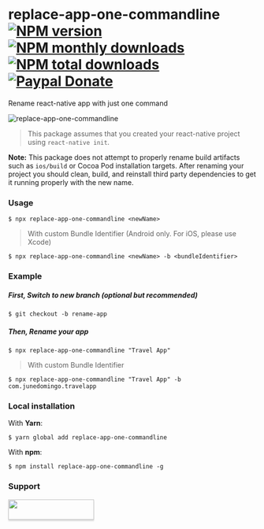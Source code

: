 # replace-app-one-commandline [![NPM version](https://img.shields.io/npm/v/replace-app-one-commandline.svg?style=flat)](https://www.npmjs.com/package/replace-app-one-commandline) [![NPM monthly downloads](https://img.shields.io/npm/dm/replace-app-one-commandline.svg?style=flat)](https://npm-stat.com/charts.html?package=replace-app-one-commandline) [![NPM total downloads](https://img.shields.io/npm/dt/replace-app-one-commandline.svg?style=flat)](https://npm-stat.com/charts.html?package=replace-app-one-commandline) [![Paypal Donate](https://img.shields.io/badge/paypal-donate-green.svg?style=flat)](https://www.paypal.me/junedomingo)

Rename react-native app with just one command

![replace-app-one-commandline](https://cloud.githubusercontent.com/assets/5106887/24444940/cbcb0a58-149a-11e7-9714-2c7bf5254b0d.gif)

> This package assumes that you created your react-native project using `react-native init`.

**Note:** This package does not attempt to properly rename build artifacts such as `ios/build` or Cocoa Pod installation targets. After renaming your project you should clean, build, and reinstall third party dependencies to get it running properly with the new name.

### Usage
```
$ npx replace-app-one-commandline <newName>
```

> With custom Bundle Identifier (Android only. For iOS, please use Xcode)
```
$ npx replace-app-one-commandline <newName> -b <bundleIdentifier>
```

### Example

##### First, Switch to new branch (optional but recommended)
```
$ git checkout -b rename-app
```
##### Then, Rename your app
```
$ npx replace-app-one-commandline "Travel App"
```
> With custom Bundle Identifier
```
$ npx replace-app-one-commandline "Travel App" -b com.junedomingo.travelapp
```

### Local installation
With **Yarn**:
```
$ yarn global add replace-app-one-commandline
```
With **npm**:
```
$ npm install replace-app-one-commandline -g
```

### Support
<a href="https://www.buymeacoffee.com/junedomingo"><img src="https://www.buymeacoffee.com/assets/img/custom_images/orange_img.png" style="height: 41px !important;width: 174px !important;box-shadow: 0px 3px 2px 0px rgba(190, 190, 190, 0.5) !important;-webkit-box-shadow: 0px 3px 2px 0px rgba(190, 190, 190, 0.5) !important;"  target="_blank"></a>

